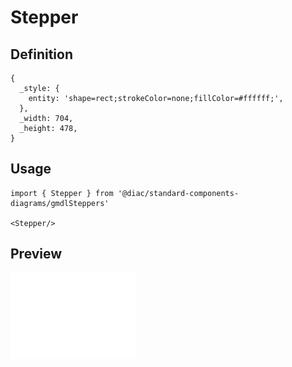 # Stepper

## Definition

```
{
  _style: { 
    entity: 'shape=rect;strokeColor=none;fillColor=#ffffff;',
  },
  _width: 704,
  _height: 478,
}
```

## Usage

```
import { Stepper } from '@diac/standard-components-diagrams/gmdlSteppers'

<Stepper/>
```

## Preview

<img src="./stepper.png" width="200"/>
